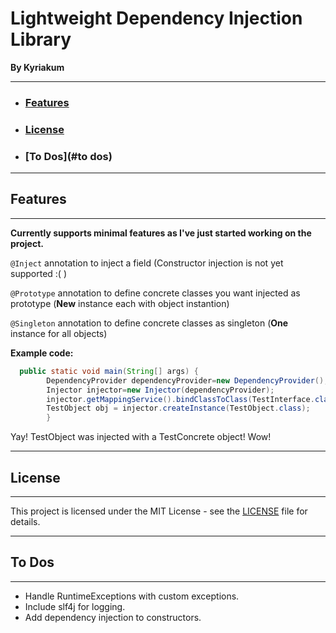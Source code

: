 # Lightweight Dependency Injection Library

**By Kyriakum**

<hr> 

- ### [Features](#features)
- ### [License](#license)
- ### [To Dos](#to dos)

<hr>

## Features
<hr>

**Currently supports minimal features as I've just started working on the project.**

`@Inject` annotation to inject a field (Constructor injection is not yet supported :(
)

`@Prototype` annotation to define concrete classes you want injected as prototype (**New** instance each with object instantion)

`@Singleton` annotation to define concrete classes as singleton (**One** instance for all objects)

**Example code:**
```java
  public static void main(String[] args) {
        DependencyProvider dependencyProvider=new DependencyProvider();
        Injector injector=new Injector(dependencyProvider);
        injector.getMappingService().bindClassToClass(TestInterface.class,TestConcrete.class);
        TestObject obj = injector.createInstance(TestObject.class);
        }
```

Yay! TestObject was injected with a TestConcrete object! Wow!

<hr>

## License

<hr>

This project is licensed under the MIT License - see the [LICENSE](LICENSE) file for details.

<hr>

## To Dos

<hr>

- Handle RuntimeExceptions with custom exceptions.
- Include slf4j for logging.
- Add dependency injection to constructors.